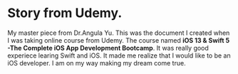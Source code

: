 # Story from Udemy.
My master piece from Dr.Angula Yu. This was the document I created when I was taking online course from Udemy. The course named **iOS 13 & Swift 5 -The Complete iOS App Development Bootcamp**. It was really good experiece learing Swift and iOS. It made me realize that I would like to be an iOS developer. I am on my way making my dream come true.

